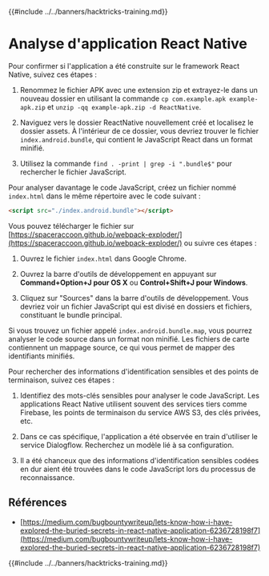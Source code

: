 {{#include ../../banners/hacktricks-training.md}}

# Analyse d'application React Native

Pour confirmer si l'application a été construite sur le framework React Native, suivez ces étapes :

1. Renommez le fichier APK avec une extension zip et extrayez-le dans un nouveau dossier en utilisant la commande `cp com.example.apk example-apk.zip` et `unzip -qq example-apk.zip -d ReactNative`.

2. Naviguez vers le dossier ReactNative nouvellement créé et localisez le dossier assets. À l'intérieur de ce dossier, vous devriez trouver le fichier `index.android.bundle`, qui contient le JavaScript React dans un format minifié.

3. Utilisez la commande `find . -print | grep -i ".bundle$"` pour rechercher le fichier JavaScript.

Pour analyser davantage le code JavaScript, créez un fichier nommé `index.html` dans le même répertoire avec le code suivant :
```html
<script src="./index.android.bundle"></script>
```
Vous pouvez télécharger le fichier sur [https://spaceraccoon.github.io/webpack-exploder/](https://spaceraccoon.github.io/webpack-exploder/) ou suivre ces étapes :

1. Ouvrez le fichier `index.html` dans Google Chrome.

2. Ouvrez la barre d'outils de développement en appuyant sur **Command+Option+J pour OS X** ou **Control+Shift+J pour Windows**.

3. Cliquez sur "Sources" dans la barre d'outils de développement. Vous devriez voir un fichier JavaScript qui est divisé en dossiers et fichiers, constituant le bundle principal.

Si vous trouvez un fichier appelé `index.android.bundle.map`, vous pourrez analyser le code source dans un format non minifié. Les fichiers de carte contiennent un mappage source, ce qui vous permet de mapper des identifiants minifiés.

Pour rechercher des informations d'identification sensibles et des points de terminaison, suivez ces étapes :

1. Identifiez des mots-clés sensibles pour analyser le code JavaScript. Les applications React Native utilisent souvent des services tiers comme Firebase, les points de terminaison du service AWS S3, des clés privées, etc.

2. Dans ce cas spécifique, l'application a été observée en train d'utiliser le service Dialogflow. Recherchez un modèle lié à sa configuration.

3. Il a été chanceux que des informations d'identification sensibles codées en dur aient été trouvées dans le code JavaScript lors du processus de reconnaissance.

## Références

- [https://medium.com/bugbountywriteup/lets-know-how-i-have-explored-the-buried-secrets-in-react-native-application-6236728198f7](https://medium.com/bugbountywriteup/lets-know-how-i-have-explored-the-buried-secrets-in-react-native-application-6236728198f7)

{{#include ../../banners/hacktricks-training.md}}
